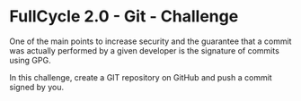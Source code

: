 # FullCycle 2.0 - Git - Challenge

One of the main points to increase security and the guarantee that a commit was actually performed by a given developer is the signature of commits using GPG.

In this challenge, create a GIT repository on GitHub and push a commit signed by you.
